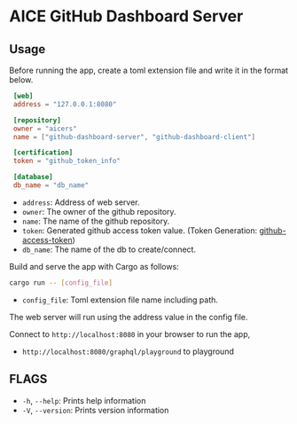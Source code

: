 # AICE GitHub Dashboard Server

## Usage

Before running the app, create a toml extension file and write it in the format below.

```toml
 [web]
 address = "127.0.0.1:8080"

 [repository]
 owner = "aicers"
 name = ["github-dashboard-server", "github-dashboard-client"]

 [certification]
 token = "github_token_info"

 [database]
 db_name = "db_name"
```

* `address`: Address of web server.
* `owner`: The owner of the github repository.
* `name`: The name of the github repository.
* `token`: Generated github access token value. (Token Generation: [github-access-token](https://docs.github.com/en/authentication/keeping-your-account-and-data-secure/creating-a-personal-access-token#creating-a-token))
* `db_name`: The name of the db to create/connect.

Build and serve the app with Cargo as follows:

```sh
cargo run -- [config_file]
```

* `config_file`: Toml extension file name including path.

The web server will run using the address value in the config file.

Connect to `http://localhost:8080` in your browser to run the app,

* `http://localhost:8080/graphql/playground` to playground

## FLAGS

* `-h`, `--help`: Prints help information
* `-V`, `--version`: Prints version information
